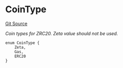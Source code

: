 # CoinType
[Git Source](https://github.com/zeta-chain/protocol-contracts/blob/2e5223462d9ac9dedd79e76ede471832bb2c40e7/contracts/zevm/Interfaces.sol)

*Coin types for ZRC20. Zeta value should not be used.*


```solidity
enum CoinType {
    Zeta,
    Gas,
    ERC20
}
```

